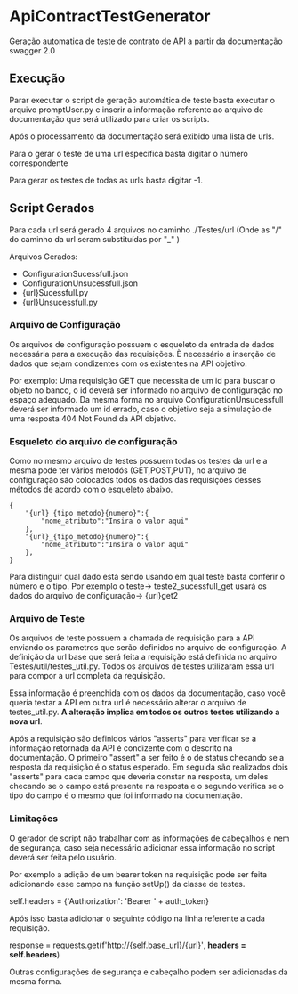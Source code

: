 # ApiContractTestGenerator
Geração automatica de teste de contrato de API a partir da documentação swagger 2.0

## Execução
Parar executar o script de geração automática de teste basta executar o arquivo promptUser.py e inserir a informação referente ao arquivo de documentação que será utilizado para criar os scripts.

Após o processamento da documentação será exibido uma lista de urls.

Para o gerar o teste de uma url especifica basta digitar o número correspondente

Para gerar os testes de todas as urls basta digitar -1.

## Script Gerados
Para cada url será gerado 4 arquivos no caminho ./Testes/url (Onde as "/" do caminho da url seram substituídas por "_" )

Arquivos Gerados:
* ConfigurationSucessfull.json
* ConfigurationUnsucessfull.json
* {url}Sucessfull.py
* {url}Unsucessfull.py

### Arquivo de Configuração
Os arquivos de configuração possuem o esqueleto da entrada de dados necessária para a execução das requisições. È necessário a inserção de dados que sejam condizentes com os existentes na API objetivo.

Por exemplo: Uma requisição GET que necessita de um id para buscar o objeto no banco, o id deverá ser informado no arquivo de configuração no espaço adequado. Da mesma forma no arquivo ConfigurationUnsucessfull deverá ser informado um id errado, caso o objetivo seja a simulação de uma resposta 404 Not Found da API objetivo.

### Esqueleto do arquivo de configuração
Como no mesmo arquivo de testes possuem todas os testes da url e a mesma pode ter vários metodós (GET,POST,PUT), no arquivo de configuração são colocados todos os dados das requisições desses métodos de acordo com o esqueleto abaixo.
```
{
	"{url}_{tipo_metodo}{numero}":{
		"nome_atributo":"Insira o valor aqui" 
	},
	"{url}_{tipo_metodo}{numero}":{
		"nome_atributo":"Insira o valor aqui" 
	},
}
```
Para distinguir qual dado está sendo usando em qual teste basta conferir o número e o tipo. Por exemplo o teste-> teste2_sucessfull_get usará os dados do arquivo de configuração-> {url}get2

### Arquivo de Teste
Os arquivos de teste possuem a chamada de requisição para a API enviando os parametros que serão definidos no arquivo de configuração. A definição da url base que será feita a requisição está definida no arquivo Testes/util/testes_util.py. Todos os arquivos de testes utilizaram essa url para compor a url completa da requisição. 

Essa informação é preenchida com os dados da documentação, caso você queria testar a API em outra url é necessário alterar o arquivo de testes_util.py. **A alteração implica em todos os outros testes utilizando a nova url**.

Após a requisição são definidos vários "asserts" para verificar se a informação retornada da API é condizente com o descrito na documentação. O primeiro "assert" a ser feito é o de status checando se a resposta da requisição é o status esperado. Em seguida são realizados dois "asserts" para cada campo que deveria constar na resposta, um deles checando se o campo está presente na resposta e o segundo verifica se o tipo do campo é o mesmo que foi informado na documentação.

### Limitações
O gerador de script não trabalhar com as informações de cabeçalhos e nem de segurança, caso seja necessário adicionar essa informação no script deverá ser feita pelo usuário.

Por exemplo a adição de um bearer token na requisição pode ser feita adicionando esse campo na função setUp() da classe de testes.

self.headers = {'Authorization': 'Bearer ' + auth_token}

Após isso basta adicionar o seguinte código na linha referente a cada requisição.

response = requests.get(f'http://{self.base_url}/{url}'**, headers = self.headers**)

Outras configurações de segurança e cabeçalho podem ser adicionadas da mesma forma.
